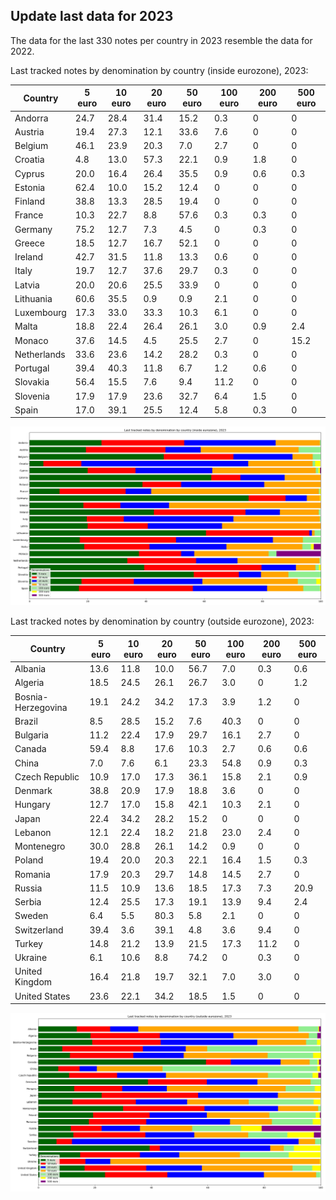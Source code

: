 ## Update last data for 2023

The data for the last 330 notes per country in 2023 resemble the data for 2022.

Last tracked notes by denomination by country (inside eurozone), 2023:

|Country|5 euro|10 euro|20 euro|50 euro|100 euro|200 euro|500 euro|
|-------|------|-------|-------|-------|--------|--------|--------|
|Andorra|24.7|28.4|31.4|15.2|0.3|0|0|
|Austria|19.4|27.3|12.1|33.6|7.6|0|0|
|Belgium|46.1|23.9|20.3|7.0|2.7|0|0|
|Croatia|4.8|13.0|57.3|22.1|0.9|1.8|0|
|Cyprus|20.0|16.4|26.4|35.5|0.9|0.6|0.3|
|Estonia|62.4|10.0|15.2|12.4|0|0|0|
|Finland|38.8|13.3|28.5|19.4|0|0|0|
|France|10.3|22.7|8.8|57.6|0.3|0.3|0|
|Germany|75.2|12.7|7.3|4.5|0|0.3|0|
|Greece|18.5|12.7|16.7|52.1|0|0|0|
|Ireland|42.7|31.5|11.8|13.3|0.6|0|0|
|Italy|19.7|12.7|37.6|29.7|0.3|0|0|
|Latvia|20.0|20.6|25.5|33.9|0|0|0|
|Lithuania|60.6|35.5|0.9|0.9|2.1|0|0|
|Luxembourg|17.3|33.0|33.3|10.3|6.1|0|0|
|Malta|18.8|22.4|26.4|26.1|3.0|0.9|2.4|
|Monaco|37.6|14.5|4.5|25.5|2.7|0|15.2|
|Netherlands|33.6|23.6|14.2|28.2|0.3|0|0|
|Portugal|39.4|40.3|11.8|6.7|1.2|0.6|0|
|Slovakia|56.4|15.5|7.6|9.4|11.2|0|0|
|Slovenia|17.9|17.9|23.6|32.7|6.4|1.5|0|
|Spain|17.0|39.1|25.5|12.4|5.8|0.3|0|

![image](plots/eurozone-last-2023.png)

Last tracked notes by denomination by country (outside eurozone), 2023:

|Country|5 euro|10 euro|20 euro|50 euro|100 euro|200 euro|500 euro|
|-------|------|-------|-------|-------|--------|--------|--------|
|Albania|13.6|11.8|10.0|56.7|7.0|0.3|0.6|
|Algeria|18.5|24.5|26.1|26.7|3.0|0|1.2|
|Bosnia-Herzegovina|19.1|24.2|34.2|17.3|3.9|1.2|0|
|Brazil|8.5|28.5|15.2|7.6|40.3|0|0|
|Bulgaria|11.2|22.4|17.9|29.7|16.1|2.7|0|
|Canada|59.4|8.8|17.6|10.3|2.7|0.6|0.6|
|China|7.0|7.6|6.1|23.3|54.8|0.9|0.3|
|Czech Republic|10.9|17.0|17.3|36.1|15.8|2.1|0.9|
|Denmark|38.8|20.9|17.9|18.8|3.6|0|0|
|Hungary|12.7|17.0|15.8|42.1|10.3|2.1|0|
|Japan|22.4|34.2|28.2|15.2|0|0|0|
|Lebanon|12.1|22.4|18.2|21.8|23.0|2.4|0|
|Montenegro|30.0|28.8|26.1|14.2|0.9|0|0|
|Poland|19.4|20.0|20.3|22.1|16.4|1.5|0.3|
|Romania|17.9|20.3|29.7|14.8|14.5|2.7|0|
|Russia|11.5|10.9|13.6|18.5|17.3|7.3|20.9|
|Serbia|12.4|25.5|17.3|19.1|13.9|9.4|2.4|
|Sweden|6.4|5.5|80.3|5.8|2.1|0|0|
|Switzerland|39.4|3.6|39.1|4.8|3.6|9.4|0|
|Turkey|14.8|21.2|13.9|21.5|17.3|11.2|0|
|Ukraine|6.1|10.6|8.8|74.2|0|0.3|0|
|United Kingdom|16.4|21.8|19.7|32.1|7.0|3.0|0|
|United States|23.6|22.1|34.2|18.5|1.5|0|0|

![image](plots/non-eurozone-last-2023.png)
